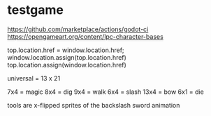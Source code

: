 # testgame

https://github.com/marketplace/actions/godot-ci
https://opengameart.org/content/lpc-character-bases

top.location.href = window.location.href; 
window.location.assign(top.location.href)
top.location.assign(window.location.href)


universal = 13 x 21

7x4 = magic
8x4 = dig
9x4 = walk
6x4 = slash
13x4 = bow
6x1 = die


tools are x-flipped sprites of the backslash sword animation




